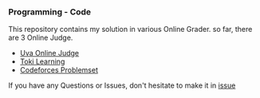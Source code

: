 ### Programming - Code

This repository contains my solution in various Online Grader.
so far, there are 3 Online Judge.

- [Uva Online Judge](https://uva.onlinejudge.org/index.php)
- [Toki Learning](http://tokilearning.org/)
- [Codeforces Problemset](http://codeforces.com/problemset/)

If you have any Questions or Issues, don't hesitate to make it in [issue](https://github.com/Delpro-Club/Programming-Code/issues)
